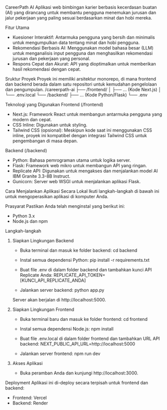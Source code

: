 CareerPath AI
Aplikasi web bimbingan karier berbasis kecerdasan buatan (AI) yang dirancang untuk membantu pengguna menemukan jurusan dan jalur pekerjaan yang paling sesuai berdasarkan minat dan hobi mereka.

Fitur Utama
- Kuesioner Interaktif: Antarmuka pengguna yang bersih dan minimalis untuk mengumpulkan data tentang minat dan hobi pengguna.
- Rekomendasi Berbasis AI: Menggunakan model bahasa besar (LLM) untuk menganalisis input pengguna dan menghasilkan rekomendasi jurusan dan pekerjaan yang personal.
- Respons Cepat dan Akurat: API yang dioptimalkan untuk memberikan hasil rekomendasi dengan cepat.

Sruktur Proyek
Proyek ini memiliki arsitektur monorepo, di mana frontend dan backend berada dalam satu repositori untuk kemudahan pengelolaan dan pengumpulan.
/careerpath-ai
├── /frontend/
│   ├── ... (Kode Next.js)
│   └── .env.local
└── /backend/
    ├── ... (Kode Python/Flask)
    └── .env

Teknologi yang Digunakan
Frontend (/frontend)
- Next.js: Framework React untuk membangun antarmuka pengguna yang modern dan cepat.
- CSS Inline: Digunakan untuk styling.
- Tailwind CSS (opsional): Meskipun kode saat ini menggunakan CSS inline, proyek ini kompatibel dengan integrasi Tailwind CSS untuk pengembangan di masa depan.

Backend (/backend)
- Python: Bahasa pemrograman utama untuk logika server.
- Flask: Framework web mikro untuk membangun API yang ringan.
- Replicate API: Digunakan untuk mengakses dan menjalankan model AI IBM Granite 3.3-8B Instruct.
- Gunicorn: Server web WSGI untuk menjalankan aplikasi Flask.

Cara Menjalankan Aplikasi Secara Lokal
Ikuti langkah-langkah di bawah ini untuk mengoperasikan aplikasi di komputer Anda.

Prasyarat
Pastikan Anda telah menginstal yang berikut ini:
- Python 3.x
- Node.js dan npm

Langkah-langkah
1. Siapkan Lingkungan Backend
   - Buka terminal dan masuk ke folder backend:
     cd backend
     
   - Instal semua dependensi Python:
     pip install -r requirements.txt

   - Buat file .env di dalam folder backend dan tambahkan kunci API Replicate Anda:
     REPLICATE_API_TOKEN=[KUNCI_API_REPLICATE_ANDA]

   - Jalankan server backend:
     python app.py

   Server akan berjalan di http://localhost:5000.

2. Siapkan Lingkungan Frontend
   - Buka terminal baru dan masuk ke folder frontend:
     cd frontend

   - Instal semua dependensi Node.js:
     npm install

   - Buat file .env.local di dalam folder frontend dan tambahkan URL API backend:
     NEXT_PUBLIC_API_URL=http://localhost:5000

   - Jalankan server frontend:
     npm run dev
  
3. Akses Aplikasi
   - Buka peramban Anda dan kunjungi http://localhost:3000.
  
Deployment
Aplikasi ini di-deploy secara terpisah untuk frontend dan backend:
- Frontend: Vercel
- Backend: Render

